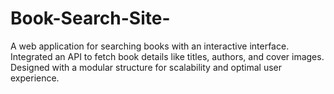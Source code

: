 # Book-Search-Site-

A web application for searching books with an interactive interface. Integrated an API to fetch book details like titles, authors, and cover images. Designed with a modular structure for scalability and optimal user experience.
